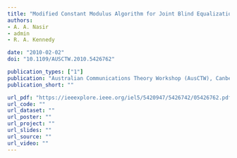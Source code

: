```yaml
---
title: "Modified Constant Modulus Algorithm for Joint Blind Equalization and Synchronization"
authors:
- A. A. Nasir
- admin
- R. A. Kennedy

date: "2010-02-02"
doi: "10.1109/AUSCTW.2010.5426762"

publication_types: ["1"]
publication: "Australian Communications Theory Workshop (AusCTW), Canberra"
publication_short: ""

url_pdf: "https://ieeexplore.ieee.org/iel5/5420947/5426742/05426762.pdf"
url_code: ""
url_dataset: ""
url_poster: ""
url_project: ""
url_slides: ""
url_source: ""
url_video: ""
---
```

